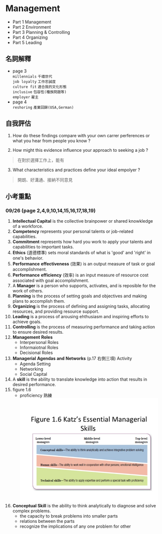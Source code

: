 # Management

+ Part 1 Management
+ Part 2 Environment
+ Part 3 Planning & Controlling
+ Part 4 Organizing
+ Part 5 Leading


## 名詞解釋
+ page 3  
`millennials` `千禧世代`  
`job loyalty` `工作忠誠度`  
`culture fit` `適合我的文化形態`  
`inclusive` `包容性(種族問題等)`  
`employer` `雇主`  
+ page 4  
`reshoring` `產業回歸(USA,German)`  


## 自我評估

1. How do these findings compare with your own carrer perferences or what you hear from people you know ?
> 
2. How might this evidence influence your approach to seeking a job ?
> 在對於選擇工作上，能有
3. What characteristics and practices define your ideal empolyer ?
> 開朗、好溝通、接納不同意見

## 小考重點
### 09/26 (page 2,4,9,10,14,15,16,17,18,19)
1. **Intellectual Capital** is the collective brainpower or shared knowkledge of a workforce.
2. **Competency** represents your personal talents or job-related capabilities.
3. **Commitment** represents how hard you work to apply your talents and capabilities to important tasks.
4. **Ethics** (道德標準) sets moral standards of what is 'good' and 'right' in one's behavior.
5. **Performance** **effectiveness** (效果) is an output measure of task or goal accomplishment.
6. **Performance** **efficiency** (效率) is an input measure of resource cost associated with goal accomplishment.
7. A **Manager** is a person who supports, activates, and is reposible for the work of others.
8. **Planning** is the process of setting goals and objectives and making plans to accomplish them.
9. **Organizing** is the process of defining and assigning tasks, allocating resources, and providing resource support.
10. **Leading** is a process of arousing ehthusiasm and inspiring efforts to achieve goals.
11. **Controlling** is the process of measuring performance and taking action to ensure desired results.
12. **Management** **Roles**
    + Interpersonal Roles
    + Informaiotnal Roles
    + Decisional Roles
13. **Managerial** **Agendas** **and** **Networks** (p.17 右側三項) Activity
    + Agenda Setting
    + Networking
    + Social Capital
14. A **skill** is the ability to translate knowledge into action that results in desired performance.
15. figure 1.6
    + proficiency 熟練
    ![43_figure1.6](https://raw.githubusercontent.com/jason19970210/MarkdownPhotos/master/43.jpg)
16. **Conceptual Skill** is the ability to think analytically to diagnose and solve complex problems.
    + the capacity to break problems into smaller parts
    + relations between the parts
    + recognize the implications of any one problem for other